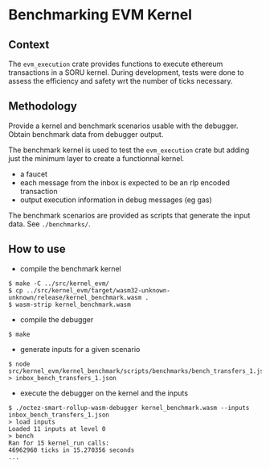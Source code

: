 # Benchmarking EVM Kernel
## Context

The `evm_execution` crate provides functions to execute ethereum transactions in
a SORU kernel.
During development, tests were done to assess the efficiency and safety wrt the
number of ticks necessary.

## Methodology

Provide a kernel and benchmark scenarios usable with the debugger.
Obtain benchmark data from debugger output.

The benchmark kernel is used to test the `evm_execution` crate but adding just
the minimum layer to create a functionnal kernel.
- a faucet
- each message from the inbox is expected to be an rlp encoded transaction
- output execution information in debug messages (eg gas)

The benchmark scenarios are provided as scripts that generate the input data.
See `./benchmarks/`.

## How to use
- compile the benchmark kernel
```
$ make -C ../src/kernel_evm/
$ cp ../src/kernel_evm/target/wasm32-unknown-unknown/release/kernel_benchmark.wasm .
$ wasm-strip kernel_benchmark.wasm
```
- compile the debugger
```
$ make
```
- generate inputs for a given scenario
```
$ node src/kernel_evm/kernel_benchmark/scripts/benchmarks/bench_transfers_1.js > inbox_bench_transfers_1.json
```
- execute the debugger on the kernel and the inputs
```
$ ./octez-smart-rollup-wasm-debugger kernel_benchmark.wasm --inputs inbox_bench_transfers_1.json
> load inputs
Loaded 11 inputs at level 0
> bench
Ran for 15 kernel_run calls:
46962960 ticks in 15.270356 seconds
...
```
